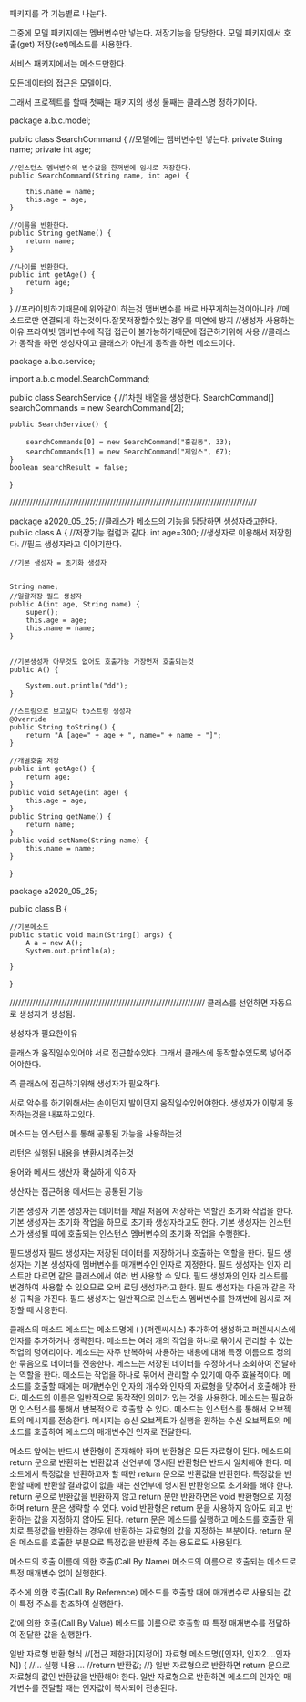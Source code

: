 
패키지를 각 기능별로 나눈다.

그중에 모델 패키지에는 멤버변수만 넣는다. 저장기능을 담당한다.
모델 패키지에서 호출(get) 저장(set)메소드를 사용한다.

서비스 패키지에서는 메소드만한다.

모든데이터의 접근은 모델이다.

그래서 프로젝트를 할때 첫째는 패키지의 생성 둘째는 클래스명 정하기이다.

package a.b.c.model;

public class SearchCommand {
	//모델에는 멤버변수만 넣는다.
	private String name;
	private int age;
	
	//인스턴스 멤버변수의 변수값을 한꺼번에 임시로 저장한다.
	public SearchCommand(String name, int age) {
	
		this.name = name;
		this.age = age;
	}

	//이름을 반환한다.
	public String getName() {
		return name;
	}
	
	//나이를 반환한다.
	public int getAge() {
		return age;
	}
}
//프라이빗하기때문에 위와같이 하는것 맴버변수를 바로 바꾸게하는것이아니라
//메소드로만 연결되게 하는것이다.잘못저장할수있는경우를 미연에 방지
//생성자 사용하는이유 프라이빗 맴버변수에 직접 접근이 불가능하기때문에 접근하기위해 사용
//클래스가 동작을 하면 생성자이고 클래스가 아닌게 동작을 하면 메소드이다.


package a.b.c.service;

import a.b.c.model.SearchCommand;

public class SearchService {
	//1차원 배열을 생성한다.
	SearchCommand[] searchCommands = new SearchCommand[2];

	public SearchService() {
	
		searchCommands[0] = new SearchCommand("홍길동", 33);
		searchCommands[1] = new SearchCommand("제임스", 67);
	}
	boolean searchResult = false;
	
	
	
	
}


//////////////////////////////////////////////////////////////////////////////////////


package a2020_05_25;
//클래스가 메소드의 기능을 담당하면 생성자라고한다.
public class A {
	//저장기능 컬럼과 같다.
	int age=300;
	//생성자로 이용해서 저장한다.
	//필드 생성자라고 이야기한다.
	
	//기본 생성자 = 초기화 생성자

	
	String name;
	//일괄저장 필드 생성자
	public A(int age, String name) {
		super();
		this.age = age;
		this.name = name;
	}
	
	
	//기본생성자 아무것도 없어도 호출가능 가장먼저 호출되는것
	public A() {
		
		System.out.println("dd");
	}
	
	//스트링으로 보고싶다 to스트링 생성자
	@Override
	public String toString() {
		return "A [age=" + age + ", name=" + name + "]";
	}

	//개별호출 저장
	public int getAge() {
		return age;
	}
	public void setAge(int age) {
		this.age = age;
	}
	public String getName() {
		return name;
	}
	public void setName(String name) {
		this.name = name;
	}
	
	
}

package a2020_05_25;

public class B {

	//기본메소드
	public static void main(String[] args) {
		A a = new A();
		System.out.println(a);
		
	}
}


////////////////////////////////////////////////////////////////////
클래스를 선언하면 자동으로 생성자가 생성됨.


생성자가 필요한이유

클래스가 움직일수있어야 서로 접근할수있다.
그래서 클래스에 동작할수있도록 넣어주어야한다.

즉 클래스에 접근하기위해 생성자가 필요하다.

서로 악수를 하기위해서는 손이던지 발이던지 움직일수있어야한다. 생성자가 이렇게 동작하는것을 내포하고있다.


메소드는 인스턴스를 통해 공통된 가능을 사용하는것

리턴은 실행된 내용을 반환시켜주는것


용어와 메서드 생산자 확실하게 익히자

생산자는 접근허용
메서드는 공통된 기능


기본 생성자
기본 생성자는 데이터를 제일 처음에 저장하는 역할인 초기화 작업을 한다.
기본 생성자는 초기화 작업을 하므로 초기화 생성자라고도 한다.
기본 생성자는 인스턴스가 생성될 때에 호출되는 인스턴스 멤버변수의 초기화 작업을 수행한다.



필드생성자
필드 생성자는 저장된 데이터를 저장하거나 호출하는 역할을 한다.
필드 생성자는 기본 생성자에 멤버변수를 매개변수인 인자로 지정한다.
필드 생성자는 인자 리스트만 다르면 같은 클래스에서 여러 번 사용할 수 있다.
필드 생성자의 인자 리스트를 변경하여 사용할 수 있으므로 오버 로딩 생성자라고 한다.
필드 생성자는 다음과 같은 작성 규칙을 가진다.
필드 생성자는 일반적으로 인스턴스 멤버변수를 한꺼번에 임시로 저장할 때 사용한다.


클래스의 매소드
메소드는 메소드명에 ( )(퍼렌씨시스) 추가하여 생성하고 퍼렌씨시스에 인자를 추가하거나 생략한다.
메소드는 여러 개의 작업을 하나로 묶어서 관리할 수 있는 작업의 덩어리이다.
메소드는 자주 반복하여 사용하는 내용에 대해 특정 이름으로 정의한 묶음으로 데이터를 전송한다.
메소드는 저장된 데이터를 수정하거나 조회하여 전달하는 역할을 한다.
메소드는 작업을 하나로 묶어서 관리할 수 있기에 아주 효율적이다.
메소드를 호출할 때에는 매개변수인 인자의 개수와 인자의 자료형을 맞추어서 호출해야 한다.
메소드의 이름은 일반적으로 동작적인 의미가 있는 것을 사용한다.
메소드는 필요하면 인스턴스를 통해서 반복적으로 호출할 수 있다.
메소드는 인스턴스를 통해서 오브젝트의 메시지를 전송한다.
메시지는 송신 오브젝트가 실행을 원하는 수신 오브젝트의 메소드를 호출하여 메소드의 매개변수인 인자로 전달한다.

메소드 앞에는 반드시 반환형이 존재해야 하며 반환형은 모든 자료형이 된다.
메소드의 return 문으로 반환하는 반환값과 선언부에 명시된 반환형은 반드시 일치해야 한다.
메소드에서 특정값을 반환하고자 할 때만 return 문으로 반환값을 반환한다.
특정값을 반환할 때에 반환할 결과값이 없을 때는 선언부에 명시된 반환형으로 초기화를 해야 한다.
return 문으로 반환값을 반환하지 않고 return 문만 반환하면은 void 반환형으로 지정하며 return 문은
생략할 수 있다.
void 반환형은 return 문을 사용하지 않아도 되고 반환하는 값을 지정하지 않아도 된다.
return 문은 메소드를 실행하고 메소드를 호출한 위치로 특정값을 반환하는 경우에 반환하는 자료형의
값을 지정하는 부분이다.
return 문은 메소드를 호출한 부분으로 특정값을 반환해 주는 용도로도 사용된다.


메소드의 호출
이름에 의한 호출(Call By Name)
메소드의 이름으로 호출되는 메소드로 특정 매개변수 없이 실행한다.

주소에 의한 호출(Call By Reference)
메소드를 호출할 때에 매개변수로 사용되는 값이 특정 주소를 참조하여 실행한다.

값에 의한 호출(Call By Value)
메소드를 이름으로 호출할 때 특정 매개변수를 전달하여 전달한 값을 실행한다.

일반 자료형 반환
형식
//[접근 제한자][지정어] 자료형 메소드명([인자1, 인자2….인자N]) {
//… 실행 내용 …
//return 반환값;
//}
일반 자료형으로 반환하면 return 문으로 자료형의 값인 반환값을 반환해야 한다.
일반 자료형으로 반환하면 메소드의 인자인 매개변수를 전달할 때는 인자값이 복사되어 전송된다.










